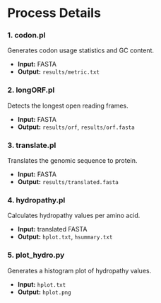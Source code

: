 # Process Details

### 1. codon.pl
Generates codon usage statistics and GC content.
- **Input:** FASTA
- **Output:** `results/metric.txt`

### 2. longORF.pl
Detects the longest open reading frames.
- **Input:** FASTA
- **Output:** `results/orf`, `results/orf.fasta`

### 3. translate.pl
Translates the genomic sequence to protein.
- **Input:** FASTA
- **Output:** `results/translated.fasta`

### 4. hydropathy.pl
Calculates hydropathy values per amino acid.
- **Input:** translated FASTA
- **Output:** `hplot.txt`, `hsummary.txt`

### 5. plot_hydro.py
Generates a histogram plot of hydropathy values.
- **Input:** `hplot.txt`
- **Output:** `hplot.png`
